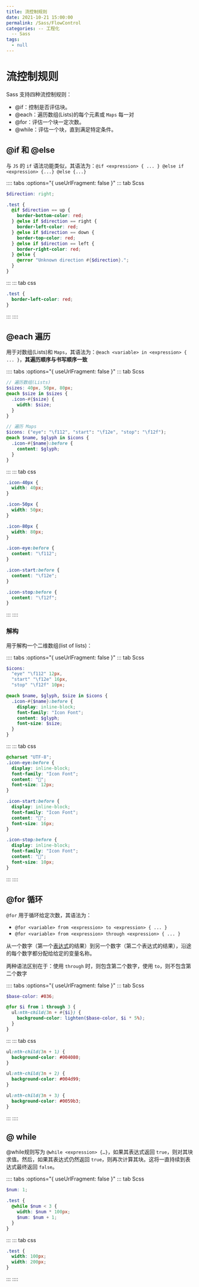 ```yaml
---
title: 流控制规则
date: 2021-10-21 15:00:00
permalink: /Sass/FlowControl
categories: -- 工程化
  -- Sass
tags:
  - null
---
```


# 流控制规则

Sass 支持四种流控制规则：

* @if：控制是否评估块。
* @each：遍历数组(Lists)的每个元素或 `Maps` 每一对
* @for：评估一个块一定次数。
* @while：评估一个块，直到满足特定条件。

## @if 和 @else

与 `JS` 的 `if` 语法功能类似，其语法为：`@if <expression> { ... } @else if <expression> {...} @else {...}`

:::: tabs :options="{ useUrlFragment: false }"
::: tab Scss
```scss
$direction: right;

.test {
  @if $direction == up {
    border-bottom-color: red;
  } @else if $direction == right {
    border-left-color: red;
  } @else if $direction == down {
    border-top-color: red;
  } @else if $direction == left {
    border-right-color: red;
  } @else {
    @error "Unknown direction #{$direction}.";
  }
}

```
::: 
::: tab css
```css
.test {
  border-left-color: red;
}

```
:::
::::

## @each 遍历

用于对数组(Lists)和 `Maps`，其语法为：`@each <variable> in <expression> { ... }`，**其遍历顺序与书写顺序一致**

:::: tabs :options="{ useUrlFragment: false }"
::: tab Scss
```scss
// 遍历数组(Lists)
$sizes: 40px, 50px, 80px;
@each $size in $sizes {
  .icon-#{$size} {
    width: $size;
  }
}

// 遍历 Maps
$icons: ("eye": "\f112", "start": "\f12e", "stop": "\f12f");
@each $name, $glyph in $icons {
  .icon-#{$name}:before {
    content: $glyph;
  }
}
```
::: 
::: tab css
```css
.icon-40px {
  width: 40px;
}

.icon-50px {
  width: 50px;
}

.icon-80px {
  width: 80px;
}

.icon-eye:before {
  content: "\f112";
}

.icon-start:before {
  content: "\f12e";
}

.icon-stop:before {
  content: "\f12f";
}

```
:::
::::

### 解构

用于解构一个二维数组(list of lists)：

:::: tabs :options="{ useUrlFragment: false }"
::: tab Scss
```scss
$icons:
  "eye" "\f112" 12px,
  "start" "\f12e" 16px,
  "stop" "\f12f" 10px;

@each $name, $glyph, $size in $icons {
  .icon-#{$name}:before {
    display: inline-block;
    font-family: "Icon Font";
    content: $glyph;
    font-size: $size;
  }
}
```
::: 
::: tab css
```css
@charset "UTF-8";
.icon-eye:before {
  display: inline-block;
  font-family: "Icon Font";
  content: "";
  font-size: 12px;
}

.icon-start:before {
  display: inline-block;
  font-family: "Icon Font";
  content: "";
  font-size: 16px;
}

.icon-stop:before {
  display: inline-block;
  font-family: "Icon Font";
  content: "";
  font-size: 10px;
}
```
:::
::::

## @for 循环

`@for` 用于循环给定次数，其语法为：

* `@for <variable> from <expression> to <expression> { ... }` 
* `@for <variable> from <expression> through <expression> { ... }`

从一个数字（第一个[表达式](https://sass-lang.com/documentation/syntax/structure#expressions)的结果）到另一个数字（第二个表达式的结果），沿途的每个数字都分配给给定的变量名称。

两种语法区别在于：使用 `through` 时，则包含第二个数字，使用 `to`，则不包含第二个数字

:::: tabs :options="{ useUrlFragment: false }"
::: tab Scss
```scss
$base-color: #036;

@for $i from 1 through 3 {
  ul:nth-child(3n + #{$i}) {
    background-color: lighten($base-color, $i * 5%);
  }
}
```
::: 
::: tab css
```css
ul:nth-child(3n + 1) {
  background-color: #004080;
}

ul:nth-child(3n + 2) {
  background-color: #004d99;
}

ul:nth-child(3n + 3) {
  background-color: #0059b3;
}
```
:::
::::

## @ while

@while规则写为 `@while <expression> {…}`，如果其表达式返回 `true`，则对其块求值。然后，如果其表达式仍然返回 `true`，则再次计算其块。这将一直持续到表达式最终返回 `false`。

:::: tabs :options="{ useUrlFragment: false }"
::: tab Scss
```scss
$num: 1;

.test {
  @while $num < 3 {
    width: $num * 100px;
    $num: $num + 1;
  }
}
```
::: 
::: tab css
```css
.test {
  width: 100px;
  width: 200px;
}
```
:::
::::















